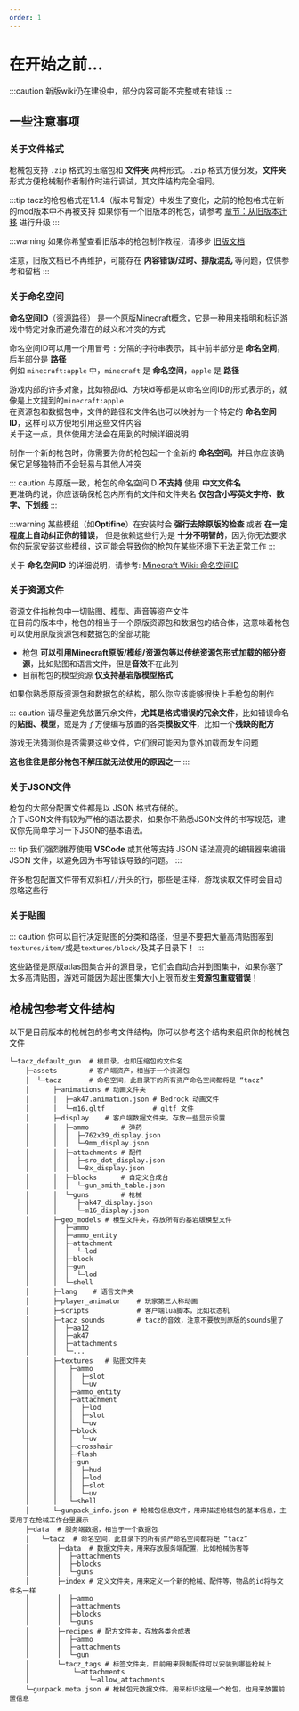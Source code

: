 ```yaml
---
order: 1
---
```

# 在开始之前...
:::caution
新版wiki仍在建设中，部分内容可能不完整或有错误
:::

## 一些注意事项

### 关于文件格式
枪械包支持 `.zip` 格式的压缩包和 **文件夹** 两种形式。`.zip` 格式方便分发，**文件夹** 形式方便枪械制作者制作时进行调试，其文件结构完全相同。

:::tip
tacz的枪包格式在1.1.4（版本号暂定）中发生了变化，之前的枪包格式在新的mod版本中不再被支持
如果你有一个旧版本的枪包，请参考 [章节：从旧版本迁移](./-2_convert_from_legacy) 进行升级
:::

:::warning
如果你希望查看旧版本的枪包制作教程，请移步 [旧版文档](./legacy/before_start/)

注意，旧版文档已不再维护，可能存在 **内容错误/过时、排版混乱** 等问题，仅供参考和留档
:::

### 关于命名空间
**命名空间ID**（资源路径） 是一个原版Minecraft概念，它是一种用来指明和标识游戏中特定对象而避免潜在的歧义和冲突的方式

命名空间ID可以用一个用冒号 `:` 分隔的字符串表示，其中前半部分是 **命名空间**，后半部分是 **路径**  
例如 `minecraft:apple` 中，`minecraft` 是 **命名空间**，`apple` 是 **路径**

游戏内部的许多对象，比如物品id、方块id等都是以命名空间ID的形式表示的，就像是上文提到的`minecraft:apple`  
在资源包和数据包中，文件的路径和文件名也可以映射为一个特定的 **命名空间ID**，这样可以方便地引用这些文件内容  
关于这一点，具体使用方法会在用到的时候详细说明  

制作一个新的枪包时，你需要为你的枪包起一个全新的 **命名空间**，并且你应该确保它足够独特而不会轻易与其他人冲突

::: caution
与原版一致，枪包的命名空间ID **不支持** 使用 **中文文件名**    
更准确的说，你应该确保枪包内所有的文件和文件夹名 **仅包含小写英文字符、数字、下划线**
:::

:::warning
某些模组（如**Optifine**）在安装时会 **强行去除原版的检查** 或者 **在一定程度上自动纠正你的错误**，
但是依赖这些行为是 **十分不明智的**，因为你无法要求你的玩家安装这些模组，这可能会导致你的枪包在某些环境下无法正常工作
:::

关于 **命名空间ID** 的详细说明，请参考: [Minecraft Wiki: 命名空间ID](https://zh.minecraft.wiki/w/%E5%91%BD%E5%90%8D%E7%A9%BA%E9%97%B4ID)

### 关于资源文件
资源文件指枪包中一切贴图、模型、声音等资产文件  
在目前的版本中，枪包的相当于一个原版资源包和数据包的结合体，这意味着枪包可以使用原版资源包和数据包的全部功能  

- 枪包 **可以引用Minecraft原版/模组/资源包等以传统资源包形式加载的部分资源**，比如贴图和语言文件，但是**音效**不在此列
- 目前枪包的模型资源 **仅支持基岩版模型格式**

如果你熟悉原版资源包和数据包的结构，那么你应该能够很快上手枪包的制作

::: caution
请尽量避免放置冗余文件，**尤其是格式错误的冗余文件**，比如错误命名的**贴图、模型**，或是为了方便编写放置的各类**模板文件**，比如一个**残缺的配方**

游戏无法猜测你是否需要这些文件，它们很可能因为意外加载而发生问题

**这也往往是部分枪包不解压就无法使用的原因之一**
:::

### 关于JSON文件
枪包的大部分配置文件都是以 JSON 格式存储的。  
介于JSON文件有较为严格的语法要求，如果你不熟悉JSON文件的书写规范，建议你先简单学习一下JSON的基本语法。

::: tip
我们强烈推荐使用 **VSCode** 或其他等支持 JSON 语法高亮的编辑器来编辑 JSON 文件，以避免因为书写错误导致的问题。
:::

许多枪包配置文件带有双斜杠`//`开头的行，那些是注释，游戏读取文件时会自动忽略这些行  

### 关于贴图
::: caution
你可以自行决定贴图的分类和路径，但是不要把大量高清贴图塞到`textures/item/`或是`textures/block/`及其子目录下！
:::

这些路径是原版atlas图集合并的源目录，它们会自动合并到图集中，如果你塞了太多高清贴图，游戏可能因为超出图集大小上限而发生**资源包重载错误**！

## 枪械包参考文件结构
以下是目前版本的枪械包的参考文件结构，你可以参考这个结构来组织你的枪械包文件
```
└─tacz_default_gun  # 根目录，也即压缩包的文件名
    ├─assets        # 客户端资产，相当于一个资源包
    │  └─tacz       # 命名空间，此目录下的所有资产命名空间都将是 “tacz”
    │      ├─animations # 动画文件夹
    │      │  ├─ak47.animation.json # Bedrock 动画文件
    │      │  └─m16.gltf            # gltf 文件
    │      ├─display    # 客户端数据文件夹，存放一些显示设置
    │      │  ├─ammo        # 弹药
    │      │  │  ├─762x39_display.json
    │      │  │  └─9mm_display.json       
    │      │  ├─attachments # 配件
    │      │  │  ├─sro_dot_display.json
    │      │  │  └─8x_display.json
    │      │  ├─blocks      # 自定义合成台
    │      │  │  └─gun_smith_table.json
    │      │  └─guns        # 枪械
    │      │     ├─ak47_display.json
    │      │     └─m16_display.json
    │      ├─geo_models # 模型文件夹，存放所有的基岩版模型文件
    │      │  ├─ammo
    │      │  ├─ammo_entity
    │      │  ├─attachment
    │      │  │  └─lod
    │      │  ├─block
    │      │  ├─gun
    │      │  │  └─lod
    │      │  └─shell
    │      ├─lang    # 语言文件夹
    │      ├─player_animator    # 玩家第三人称动画
    │      ├─scripts            # 客户端lua脚本，比如状态机
    │      ├─tacz_sounds        # tacz的音效，注意不要放到原版的sounds里了
    │      │  ├─aa12
    │      │  ├─ak47
    │      │  ├─attachments
    │      │  └─...
    │      ├─textures   # 贴图文件夹
    │      │   ├─ammo
    │      │   │  ├─slot
    │      │   │  └─uv
    │      │   ├─ammo_entity
    │      │   ├─attachment
    │      │   │  ├─lod
    │      │   │  ├─slot
    │      │   │  └─uv
    │      │   ├─block
    │      │   │  └─uv
    │      │   ├─crosshair
    │      │   ├─flash
    │      │   ├─gun
    │      │   │  ├─hud
    │      │   │  ├─lod
    │      │   │  ├─slot
    │      │   │  └─uv
    │      │   └─shell
    │      └─gunpack_info.json # 枪械包信息文件，用来描述枪械包的基本信息，主要用于在枪械工作台里展示
    ├─data  # 服务端数据，相当于一个数据包
    │   └─tacz  # 命名空间，此目录下的所有资产命名空间都将是 “tacz”
    │       ├─data  # 数据文件夹，用来存放服务端配置，比如枪械伤害等
    │       │  ├─attachments
    │       │  ├─blocks
    │       │  └─guns
    │       ├─index # 定义文件夹，用来定义一个新的枪械、配件等，物品的id将与文件名一样
    │       │  ├─ammo
    │       │  ├─attachments
    │       │  ├─blocks
    │       │  └─guns
    │       ├─recipes # 配方文件夹，存放各类合成表
    │       │  ├─ammo
    │       │  ├─attachments
    │       │  └─gun
    │       └─tacz_tags # 标签文件夹，目前用来限制配件可以安装到哪些枪械上
    │           └─attachments
    │               └─allow_attachments
    └─gunpack.meta.json # 枪械包元数据文件，用来标识这是一个枪包，也用来放置前置信息
```
